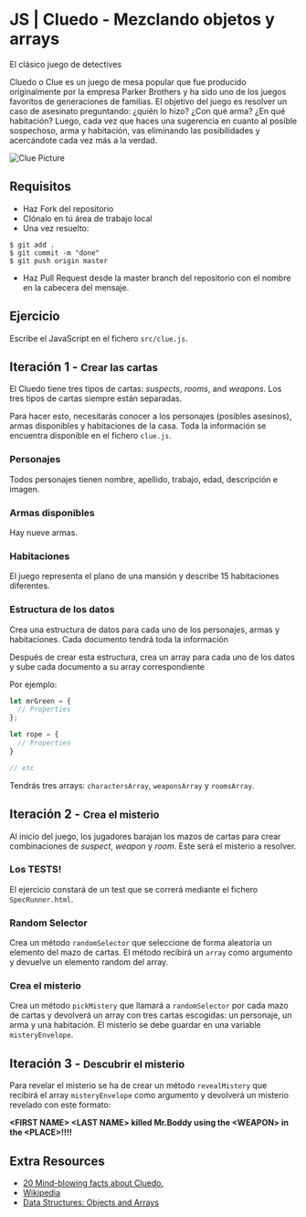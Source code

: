# JS | Cluedo - Mezclando objetos y arrays

El clásico juego de detectives

Cluedo o Clue es un juego de mesa popular que fue producido originalmente por la empresa Parker Brothers y ha sido uno de los juegos favoritos de generaciones de familias. El objetivo del juego es resolver un caso de asesinato preguntando: ¿quién lo hizo? ¿Con qué arma? ¿En qué habitación? Luego, cada vez que haces una sugerencia en cuanto al posible sospechoso, arma y habitación, vas eliminando las posibilidades y acercándote cada vez más a la verdad.

![Clue Picture](https://i.imgur.com/AZWieq9.jpg)

## Requisitos

- Haz Fork del repositorio
- Clónalo en tú área de trabajo local
- Una vez resuelto:
  
```
$ git add .
$ git commit -m "done"
$ git push origin master
```
- Haz Pull Request desde la master branch del repositorio con el nombre en la cabecera del mensaje. 

## Ejercicio

Escribe el JavaScript en el fichero `src/clue.js`. 


## Iteración 1 - <small>Crear las cartas</small>

El Cluedo tiene tres tipos de cartas: *suspects*, *rooms*, and *weapons*. Los tres tipos de cartas siempre están separadas.

Para hacer esto, necesitarás conocer a los personajes (posibles asesinos), armas disponibles y habitaciones de la casa. Toda la información se encuentra disponible en el fichero `clue.js`.

### Personajes

Todos personajes tienen nombre, apellido, trabajo, edad, descripción e imagen.

### Armas disponibles

Hay nueve armas. 

### Habitaciones

El juego representa el plano de una mansión y describe 15  habitaciones diferentes.

### Estructura de los datos

Crea una estructura de datos para cada uno de los personajes, armas y habitaciones. Cada documento tendrá toda la información

Después de crear esta estructura, crea un array para cada uno de los datos y sube cada documento a su array correspondiente

Por ejemplo:

```javascript
let mrGreen = {
  // Properties
};

let rope = {
  // Properties
}

// etc
```
Tendrás tres arrays: `charactersArray`, `weaponsArray` y `roomsArray`.

## Iteración 2 - <small>Crea el misterio</small>

Al inicio del juego, los jugadores barajan los mazos de cartas para crear combinaciones de *suspect*, *weapon* y *room*. Este será el misterio a resolver.

### Los TESTS!

El ejercicio constará de un test que se correrá mediante el fichero `SpecRunner.html`. 

### Random Selector 

Crea un método `randomSelector` que seleccione de forma aleatoria un elemento del mazo de cartas. El método recibirá un `array` como argumento y devuelve un elemento random del array.

### Crea el misterio

Crea un método `pickMistery` que llamará a `randomSelector` por cada mazo de cartas y devolverá un array con tres cartas escogidas: un personaje, un arma y una habitación. El misterio se debe guardar en una variable `misteryEnvelope`.

## Iteración 3 - <small>Descubrir el misterio</small>

Para revelar el misterio se ha de crear un método `revealMistery` que recibirá el array `misteryEnvelope` como argumento y devolverá un misterio revelado con este formato: 

**\<FIRST NAME\> \<LAST NAME\> killed Mr.Boddy using the \<WEAPON\> in the \<PLACE\>!!!!**

## Extra Resources

- [20 Mind-blowing facts about Cluedo.](http://whatculture.com/offbeat/20-mind-blowing-facts-you-didnt-know-about-cluedo)
- [Wikipedia](https://en.wikipedia.org/wiki/Cluedo)
- [Data Structures: Objects and Arrays](http://eloquentjavascript.net/04_data.html)